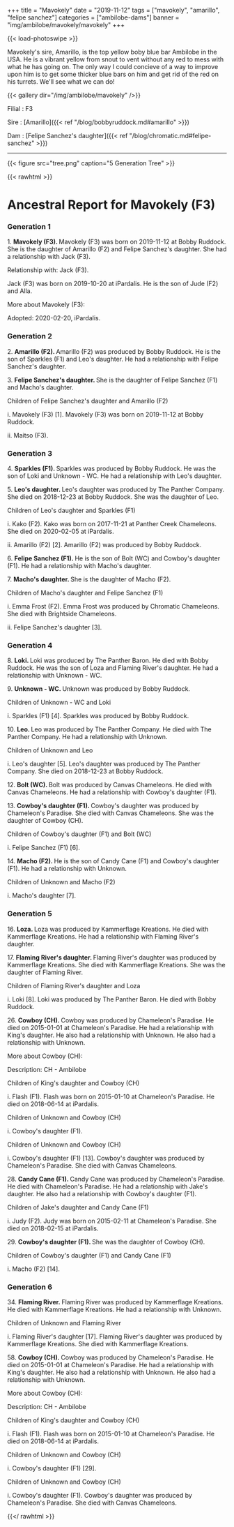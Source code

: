 +++
title = "Mavokely"
date = "2019-11-12"
tags = ["mavokely", "amarillo", "felipe sanchez"]
categories = ["ambilobe-dams"]
banner = "img/ambilobe/mavokely/mavokely"
+++

{{< load-photoswipe >}}

Mavokely's sire, Amarillo, is the top yellow boby blue bar Ambilobe in the USA. He is a vibrant yellow from snout to vent without any red to mess with what he has going on. The only way I could concieve of a way to improve upon him is to get some thicker blue bars on him and get rid of the red on his turrets. We'll see what we can do!

{{< gallery dir="/img/ambilobe/mavokely" />}}

Filial
: F3

Sire
: [Amarillo]({{< ref "/blog/bobbyruddock.md#amarillo" >}})

Dam
: [Felipe Sanchez's daughter]({{< ref "/blog/chromatic.md#felipe-sanchez" >}})

---

{{< figure src="tree.png" caption="5 Generation Tree" >}}

{{< rawhtml >}} 
<div id="grampstextdoc">
  <div id="header">
    <h1>Ancestral Report for Mavokely (F3)</h1>
  </div>
  <h3>Generation 1</h3>
  <img align="right" alt="" border="0" src="ismavokely.jpg" />
  <p>1. <strong>Mavokely (F3). </strong>Mavokely (F3) was born on 2019-11-12 at Bobby Ruddock.  She is the daughter of Amarillo (F2) and Felipe Sanchez's daughter. She had a relationship with Jack (F3). </p>
  <p />Relationship with: Jack (F3).</p>
  <p>Jack (F3) was born on 2019-10-20 at iPardalis.  He is the son of Jude (F2) and Alla. </p>
  <p>More about Mavokely (F3):</p>
  <p>Adopted: 2020-02-20, iPardalis.  </p>
  <h3>Generation 2</h3>
  <img align="right" alt="" border="0" src="isamarillo.jpg" />
  <p>2. <strong>Amarillo (F2). </strong>Amarillo (F2) was produced by Bobby Ruddock.  He is the son of Sparkles (F1) and Leo's daughter. He had a relationship with Felipe Sanchez's daughter. </p>
  <p>3. <strong>Felipe Sanchez's daughter. </strong>She is the daughter of Felipe Sanchez (F1) and Macho's daughter. </p>
  <p>Children of Felipe Sanchez's daughter and Amarillo (F2)</p>
  <p>i. Mavokely (F3) [1]. Mavokely (F3) was born on 2019-11-12 at Bobby Ruddock.  </p>
  <p>ii. Maitso (F3). </p>
  <h3>Generation 3</h3>
  <img align="right" alt="" border="0" src="issparkles2.jpg" />
  <p>4. <strong>Sparkles (F1). </strong>Sparkles was produced by Bobby Ruddock.  He was the son of Loki and Unknown - WC. He had a relationship with Leo's daughter. </p>
  <p>5. <strong>Leo's daughter. </strong>Leo's daughter was produced by The Panther Company.  She died on 2018-12-23 at Bobby Ruddock.  She was the daughter of Leo. </p>
  <p>Children of Leo's daughter and Sparkles (F1)</p>
  <p>i. Kako (F2). Kako was born on 2017-11-21 at Panther Creek Chameleons.  She died on 2020-02-05 at iPardalis.  </p>
  <p>ii. Amarillo (F2) [2]. Amarillo (F2) was produced by Bobby Ruddock.  </p>
  <img align="right" alt="" border="0" src="isfelipe.jpg" />
  <p>6. <strong>Felipe Sanchez (F1). </strong>He is the son of Bolt (WC) and Cowboy's daughter (F1). He had a relationship with Macho's daughter. </p>
  <p>7. <strong>Macho's daughter. </strong>She is the daughter of Macho (F2). </p>
  <p>Children of Macho's daughter and Felipe Sanchez (F1)</p>
  <p>i. Emma Frost (F2). Emma Frost was produced by Chromatic Chameleons.  She died with Brightside Chameleons.  </p>
  <p>ii. Felipe Sanchez's daughter [3]. </p>
  <h3>Generation 4</h3>
  <img align="right" alt="" border="0" src="isloki.jpg" />
  <p>8. <strong>Loki. </strong>Loki was produced by The Panther Baron.  He died with Bobby Ruddock.  He was the son of Loza and Flaming River's daughter. He had a relationship with Unknown - WC. </p>
  <p>9. <strong>Unknown - WC. </strong>Unknown was produced by Bobby Ruddock.  </p>
  <p>Children of Unknown - WC and Loki</p>
  <p>i. Sparkles (F1) [4]. Sparkles was produced by Bobby Ruddock.  </p>
  <img align="right" alt="" border="0" src="isLeo1.jpg" />
  <p>10. <strong>Leo. </strong>Leo was produced by The Panther Company.  He died with The Panther Company.  He had a relationship with Unknown. </p>
  <p>Children of Unknown and Leo</p>
  <p>i. Leo's daughter [5]. Leo's daughter was produced by The Panther Company.  She died on 2018-12-23 at Bobby Ruddock.  </p>
  <img align="right" alt="" border="0" src="isbolt.jpg" />
  <p>12. <strong>Bolt (WC). </strong>Bolt was produced by Canvas Chameleons.  He died with Canvas Chameleons.  He had a relationship with Cowboy's daughter (F1). </p>
  <p>13. <strong>Cowboy's daughter (F1). </strong>Cowboy's daughter was produced by Chameleon's Paradise.  She died with Canvas Chameleons.  She was the daughter of Cowboy (CH). </p>
  <p>Children of Cowboy's daughter (F1) and Bolt (WC)</p>
  <p>i. Felipe Sanchez (F1) [6]. </p>
  <img align="right" alt="" border="0" src="ismacho.jpg" />
  <p>14. <strong>Macho (F2). </strong>He is the son of Candy Cane (F1) and Cowboy's daughter (F1). He had a relationship with Unknown. </p>
  <p>Children of Unknown and Macho (F2)</p>
  <p>i. Macho's daughter [7]. </p>
  <h3>Generation 5</h3>
  <img align="right" alt="" border="0" src="isloza.jpg" />
  <p>16. <strong>Loza. </strong>Loza was produced by Kammerflage Kreations.  He died with Kammerflage Kreations.  He had a relationship with Flaming River's daughter. </p>
  <p>17. <strong>Flaming River's daughter. </strong>Flaming River's daughter was produced by Kammerflage Kreations.  She died with Kammerflage Kreations.  She was the daughter of Flaming River. </p>
  <p>Children of Flaming River's daughter and Loza</p>
  <p>i. Loki [8]. Loki was produced by The Panther Baron.  He died with Bobby Ruddock.  </p>
  <img align="right" alt="" border="0" src="isCowboy.jpg" />
  <p>26. <strong>Cowboy (CH). </strong>Cowboy was produced by Chameleon's Paradise.  He died on 2015-01-01 at Chameleon's Paradise.  He had a relationship with King's daughter. He also had a relationship with Unknown. He also had a relationship with Unknown. </p>
  <p>More about Cowboy (CH):</p>
  <p>Description: CH - Ambilobe</p>
  <p>Children of King's daughter and Cowboy (CH)</p>
  <p>i. Flash (F1). Flash was born on 2015-01-10 at Chameleon's Paradise.  He died on 2018-06-14 at iPardalis.  </p>
  <p>Children of Unknown and Cowboy (CH)</p>
  <p>i. Cowboy's daughter (F1). </p>
  <p>Children of Unknown and Cowboy (CH)</p>
  <p>i. Cowboy's daughter (F1) [13]. Cowboy's daughter was produced by Chameleon's Paradise.  She died with Canvas Chameleons.  </p>
  <img align="right" alt="" border="0" src="isCandy Cane.jpg" />
  <p>28. <strong>Candy Cane (F1). </strong>Candy Cane was produced by Chameleon's Paradise.  He died with Chameleon's Paradise.  He had a relationship with Jake's daughter. He also had a relationship with Cowboy's daughter (F1). </p>
  <p>Children of Jake's daughter and Candy Cane (F1)</p>
  <p>i. Judy (F2). Judy was born on 2015-02-11 at Chameleon's Paradise.  She died on 2018-02-15 at iPardalis.  </p>
  <p>29. <strong>Cowboy's daughter (F1). </strong>She was the daughter of Cowboy (CH). </p>
  <p>Children of Cowboy's daughter (F1) and Candy Cane (F1)</p>
  <p>i. Macho (F2) [14]. </p>
  <h3>Generation 6</h3>
  <img align="right" alt="" border="0" src="isFlamingRiver.jpg" />
  <p>34. <strong>Flaming River. </strong>Flaming River was produced by Kammerflage Kreations.  He died with Kammerflage Kreations.  He had a relationship with Unknown. </p>
  <p>Children of Unknown and Flaming River</p>
  <p>i. Flaming River's daughter [17]. Flaming River's daughter was produced by Kammerflage Kreations.  She died with Kammerflage Kreations.  </p>
  <img align="right" alt="" border="0" src="isCowboy.jpg" />
  <p>58. <strong>Cowboy (CH). </strong>Cowboy was produced by Chameleon's Paradise.  He died on 2015-01-01 at Chameleon's Paradise.  He had a relationship with King's daughter. He also had a relationship with Unknown. He also had a relationship with Unknown. </p>
  <p>More about Cowboy (CH):</p>
  <p>Description: CH - Ambilobe</p>
  <p>Children of King's daughter and Cowboy (CH)</p>
  <p>i. Flash (F1). Flash was born on 2015-01-10 at Chameleon's Paradise.  He died on 2018-06-14 at iPardalis.  </p>
  <p>Children of Unknown and Cowboy (CH)</p>
  <p>i. Cowboy's daughter (F1) [29]. </p>
  <p>Children of Unknown and Cowboy (CH)</p>
  <p>i. Cowboy's daughter (F1). Cowboy's daughter was produced by Chameleon's Paradise.  She died with Canvas Chameleons.  </p>
</div>
  
{{</ rawhtml >}}

